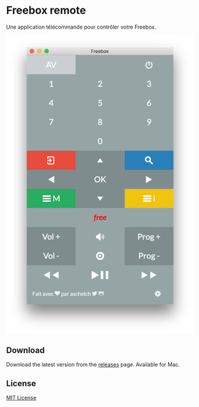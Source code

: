 # Freebox remote

Une application télécommande pour contrôler votre Freebox.

![FreeboxRemoteApp](freebox-remote.png)

## Download 

Download the latest version from the [releases](https://github.com/aschelch/freebox-remote/releases) page. Available for Mac.

## License

[MIT License](LICENSE.md)
